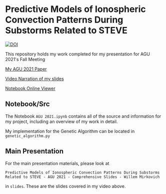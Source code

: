 # Predictive Models of Ionospheric Convection Patterns During Substorms Related to STEVE

[![DOI](https://zenodo.org/badge/435736701.svg)](https://zenodo.org/badge/latestdoi/435736701)

This repository holds my work completed for my presentation for AGU 2021's Fall Meeting

[My AGU 2021 Paper](https://agu.confex.com/agu/fm21/meetingapp.cgi/Paper/955609)

[Video Narration of my slides](https://vimeo.com/655962793)

[Notebook Online Viewer](https://nbviewer.org/github/willemmirkovich/AGU-2021/blob/main/AGU%202021.ipynb)

## Notebook/Src

The Notebook ```AGU 2021.ipynb``` contains all of the source and information for my project, including an overview of my work in detail.

My implementation for the Genetic Algorithm can be located in ```genetic_algorithm.py```

## Main Presentation

For the main presentation materials, please look at 

```Predictive Models of Ionospheric Convection Patterns During Substorms Related to STEVE - AGU 2021 - Comprehensive Slides - Willem Mirkovich```

in ```slides```. These are the slides covered in my video above.